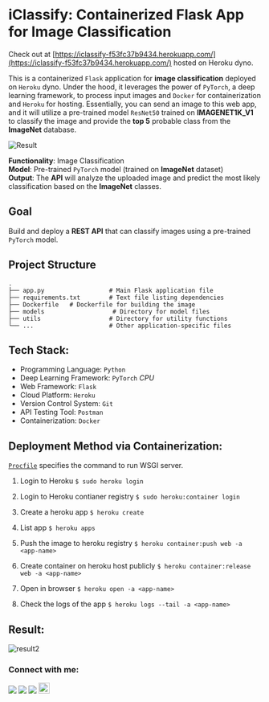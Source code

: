 # iClassify: Containerized Flask App for Image Classification

Check out at [https://iclassify-f53fc37b9434.herokuapp.com/](https://iclassify-f53fc37b9434.herokuapp.com/) hosted on Heroku dyno.

This is a containerized `Flask` application for **image classification** deployed on `Heroku` dyno. Under the hood, it leverages the power of `PyTorch`, a deep learning framework, to process input images and `Docker` for containerization and `Heroku` for hosting.
Essentially, you can send an image to this web app, and it will utilize a pre-trained model `ResNet50` trained on **IMAGENET1K_V1** to classify the image and provide the **top 5** probable class from the **ImageNet** database.

![Result](readme/result_00.png)

**Functionality**: Image Classification  
**Model**: Pre-trained `PyTorch` model (trained on **ImageNet** dataset)  
**Output**: The **API** will analyze the uploaded image and predict the most likely classification based on the **ImageNet** classes.


## Goal
Build and deploy a **REST API** that can classify images using a pre-trained `PyTorch` model.

## Project Structure
```
.
├── app.py                  # Main Flask application file
├── requirements.txt        # Text file listing dependencies
├── Dockerfile   # Dockerfile for building the image
├── models                   # Directory for model files
├── utils                   # Directory for utility functions
└── ...                     # Other application-specific files
```

## Tech Stack:
- Programming Language: `Python`
- Deep Learning Framework: `PyTorch` *CPU*
- Web Framework: `Flask`
- Cloud Platform: `Heroku`
- Version Control System: `Git`
- API Testing Tool: `Postman`
- Containerization: `Docker`

## Deployment Method via Containerization:

[`Procfile`](/Procfile) specifies the command to run WSGI server.

1. Login to Heroku
`$ sudo heroku login`

2. Login to Heroku contianer registry
`$ sudo heroku:container login`

3. Create a heroku app
`$ heroku create`

4. List app
`$ heroku apps`

4. Push the image to heroku registry
`$ heroku container:push web -a <app-name>`

5. Create container on heroku host publicly
`$ heroku container:release web -a <app-name>`

6. Open in browser
`$ heroku open -a <app-name>`

7. Check the logs of the app
`$ heroku logs --tail -a <app-name>`


## Result:
![result2](/readme/result_01.png)



</div><h3 align="left">Connect with me:</h3>
<div> <a href="https://www.linkedin.com/in/https://www.linkedin.com/in/amirthapamagar/" target="_blank"><img src="https://img.shields.io/badge/LinkedIn-0077B5?style=for-the-badge&logo=linkedin&logoColor=white" target="_blank"></a>
<a href="https://github.com/amirtmgr" target="_blank"><img src="https://img.shields.io/badge/GitHub-100000?style=for-the-badge&logo=github&logoColor=white" target="_blank"></a>
<a href = "mailto:amir.thapamagar01@gmail.com"><img src="https://img.shields.io/badge/-Gmail-%23333?style=for-the-badge&logo=gmail&logoColor=white" target="_blank"></a>
<a href="https://www.xing.com/profile/Amir_ThapaMagar" target="_blank"><img alt="Xing" src="https://upload.wikimedia.org/wikipedia/commons/b/b4/Xing_logo.svg" target="_blank" height="22"></a>

